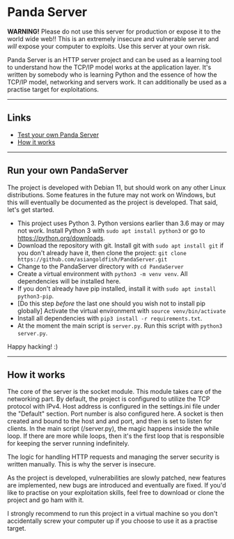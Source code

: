 # **Panda Server**

**WARNING!** Please do not use this server for production or expose it to the world wide web!! This is an extremely insecure and vulnerable server and *will* expose your computer to exploits. Use this server at your own risk.

Panda Server is an HTTP server project and can be used as a learning tool to understand how the TCP/IP model works at the application layer. It's written by somebody who is learning Python and the essence of how the TCP/IP model, networking and servers work. It can additionally be used as a practise target for exploitations.

---

## **Links**
- [Test your own Panda Server](#test-your-own-pandaserver)
- [How it works](#how-it-works)

---

## **Run your own PandaServer**
The project is developed with Debian 11, but should work on any other Linux distributions. Some features in the future may not work on Windows, but this will eventually be documented as the project is developed. That said, let's get started.

- This project uses Python 3. Python versions earlier than 3.6 may or may not work. Install Python 3 with `sudo apt install python3` or go to https://python.org/downloads.
- Download the repository with git. Install git with `sudo apt install git` if you don't already have it, then clone the project: `git clone https://github.com/asiangoldfish/PandaServer.git`
- Change to the PandaServer directory with `cd PandaServer`
- Create a virtual environment with `python3 -m venv venv`. All dependencies will be installed here.
- If you don't already have pip installed, install it with `sudo apt install python3-pip`.
- [Do this step *before* the last one should you wish not to install pip globally] Activate the virtual environment with `source venv/bin/activate`
- Install all dependencies with `pip3 install -r requirements.txt`.
- At the moment the main script is `server.py`. Run this script with `python3 server.py`.

Happy hacking! :)

---

## How it works

The core of the server is the socket module. This module takes care of the networking part. By default, the project is configured to utilize the TCP protocol with IPv4. Host address is configured in the settings.ini file under the "Default" section. Port number is also configured here. A socket is then created and bound to the host and and port, and then is set to listen for clients. In the main script (/server.py), the magic happens inside the while loop. If there are more while loops, then it's the first loop that is responsible for keeping the server running indefinitely.

The logic for handling HTTP requests and managing the server security is written manually. This is why the server is insecure.

As the project is developed, vulnerabilities are slowly patched, new features are implemented, new bugs are introduced and eventually are fixed. If you'd like to practise on your exploitation skills, feel free to download or clone the project and go ham with it.

I strongly recommend to run this project in a virtual machine so you don't accidentally screw your computer up if you choose to use it as a practise target.
